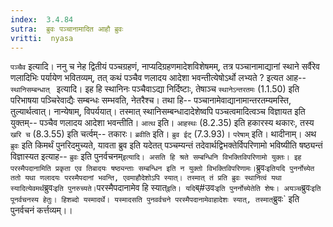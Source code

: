 ```yaml
---
index:  3.4.84
sutra:  ब्रुवः पञ्चानामादित आहौ ब्रुवः
vritti:  nyasa
---
```


`पञ्चैव` इत्यादि। ननु च नेह द्वितीयं पञ्चग्रहणं, नाप्यदिग्रहणमादेशविशेषमम्, तत्र पञ्चानामाद्यानां स्थाने सर्वैरेव णलादिभिः पर्यायेण भवितव्यम्, तत् कथं पञ्चैव णलादय आदेशा भवन्तीत्येषोऽर्थो लभ्यते ? इत्यत आह-- `स्थानिसम्बन्धात् ` इत्यादि। इह हि स्थानिनः पञ्चैवाऽद्या निर्दिष्टाः, तेषाञ्च `स्थानेऽन्तरतमः` (1.1.50) इति परिभाषया पञ्चिरेवाद्यैः सम्बन्धः सम्भवति, नेतरैश्च। तथा हि-- पञ्चानामेवाद्यानामान्तरतम्यमस्ति, तुल्यार्थत्वात्। नान्येषाम्, विपर्ययात्। तस्मात् स्थानिसम्बन्धादादेशेष्वपि पञ्चत्वमादित्वञ्च विज्ञायत इति युक्तम्-- पञ्चैव णलादय आदेशा भवन्तीति। `आत्थ` इति। `आहस्थः` (8.2.35) इति हकारस्य थकारः, तस्य `खरि च` (8.3.55) इति चर्त्वम्-- तकारः। `ब्रवीति` इति। `ब्रुव ईट्` (7.3.93)।
`परेषाम्` इति। थादीनाम्। अथ `ब्रुवः` इति किमर्थं पुनरिदमुच्यते, यावता ब्रुव इति यदेतत् पञ्चम्यन्तं तदेवार्थद्विभक्तेर्विपरिणामो भविष्यीति षष्ठ्यन्तं विज्ञास्यत इत्याह-- `ब्रुवः` इति पुनर्वचनम्` इत्यादि। असति हि श्रते सम्बन्धिनि विभक्तिविपरिणामो युक्तः। इह परस्मैपदानामिति प्रकृता एव तिबादयः षष्ठ्यन्ताः सम्बन्धिन इति न युक्तो विभक्तिविपरिणामः। `ब्रुवः` इतियदि पुनर्नोच्येत ततो यथा णलादयः परस्मैपदानां भवन्ति, एवमाहौदेशोऽपि स्यात्। तस्मात् तं प्रति ब्रुवः स्थानित्वं यथा स्यादित्येवमर्थं `ब्रुवः` इति पुनरुच्यते। `परस्मैपदानामेव हि स्यात्` इति। यदि `ब्#उवः` इति पुनर्नोच्येतेति शेषः। अयञ्च `ब्रुवः` इति पूनर्वचनस्य हेतुः। हिशब्दो यस्मादर्थे। यस्मादसति पुनवर्वचने परस्मैपदानामेवाहादेशः स्यात्, तस्मात् `ब्रुवः` इति पुनर्वचनं कर्त्तव्यम्।।


